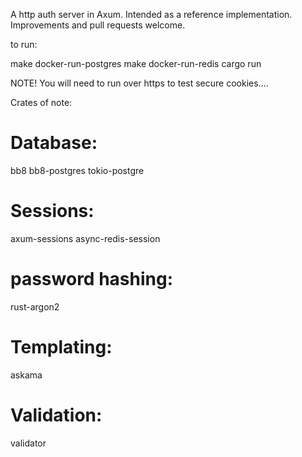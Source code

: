 A http auth server in Axum.
Intended as a reference implementation. Improvements and pull requests welcome.

to run:

make docker-run-postgres
make docker-run-redis
cargo run

NOTE! You will need to run over https to test secure cookies.... 

Crates of note:

# Database:
bb8
bb8-postgres
tokio-postgre

# Sessions:
axum-sessions
async-redis-session

# password hashing:
rust-argon2

# Templating:
askama

# Validation:
validator

